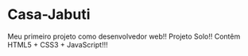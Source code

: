 # Casa-Jabuti
Meu primeiro projeto como desenvolvedor web!! Projeto Solo!!
Contêm HTML5 + CSS3 + JavaScript!!!
